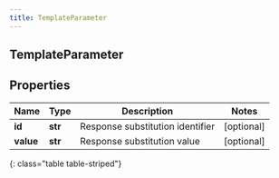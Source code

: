 ```yaml
---
title: TemplateParameter
---
```

## TemplateParameter

## Properties

|Name | Type | Description | Notes|
|------------ | ------------- | ------------- | -------------|
| **id** | **str** | Response substitution identifier | [optional] |
| **value** | **str** | Response substitution value | [optional] |
{: class="table table-striped"}


